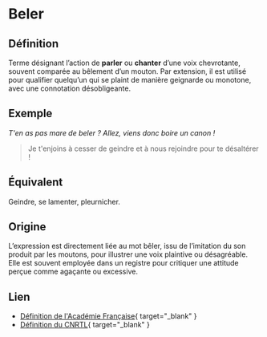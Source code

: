 # Beler

## Définition

Terme désignant l’action de **parler** ou **chanter** d’une voix chevrotante, souvent comparée au bêlement d’un mouton. Par extension, il est utilisé pour qualifier quelqu’un qui se plaint de manière geignarde ou monotone, avec une connotation désobligeante.

## Exemple

_T'en as pas mare de beler ? Allez, viens donc boire un canon !_
> Je t'enjoins à cesser de geindre et à nous rejoindre pour te désaltérer !

## Équivalent

Geindre, se lamenter, pleurnicher.

## Origine

L’expression est directement liée au mot bêler, issu de l’imitation du son produit par les moutons, pour illustrer une voix plaintive ou désagréable. Elle est souvent employée dans un registre pour critiquer une attitude perçue comme agaçante ou excessive.

## Lien

* [Définition de l'Académie Française](https://www.dictionnaire-academie.fr/article/A9B0782){ target="_blank" }
* [Définition du CNRTL](https://www.cnrtl.fr/definition/b%C3%AAler){ target="_blank" }
